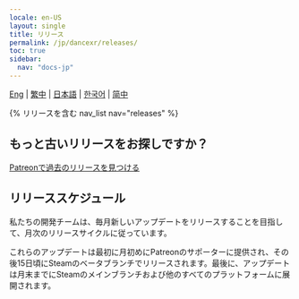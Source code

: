 ```yaml
---
locale: en-US
layout: single
title: リリース
permalink: /jp/dancexr/releases/
toc: true
sidebar:
  nav: "docs-jp"
---
```

[Eng](/dancexr/releases/releases) | [繁中](/tw/dancexr/releases/releases) | [日本語](/jp/dancexr/releases/releases) | [한국어](/kr/dancexr/releases/releases) | [简中](/zh/dancexr/releases/releases)

{% リリースを含む nav_list nav="releases" %}

## もっと古いリリースをお探しですか？

[Patreonで過去のリリースを見つける](https://www.patreon.com/dvvr)

## リリーススケジュール

私たちの開発チームは、毎月新しいアップデートをリリースすることを目指して、月次のリリースサイクルに従っています。

これらのアップデートは最初に月初めにPatreonのサポーターに提供され、その後15日頃にSteamのベータブランチでリリースされます。最後に、アップデートは月末までにSteamのメインブランチおよび他のすべてのプラットフォームに展開されます。